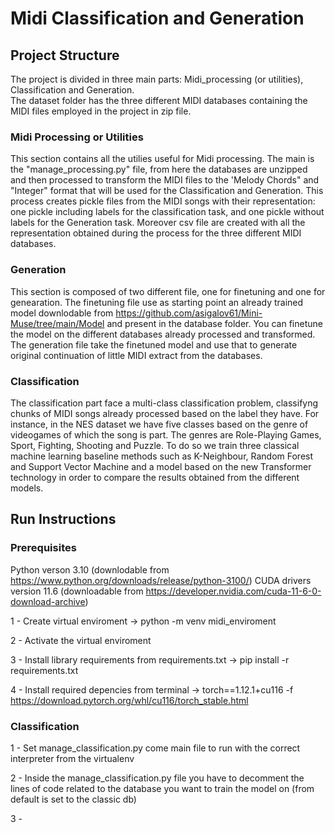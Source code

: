 # Midi Classification and Generation 

## Project Structure
The project is divided in three main parts: Midi_processing (or utilities), Classification and Generation.   
The dataset folder has the three different MIDI databases containing the MIDI files employed in the project in zip file. 

### Midi Processing or Utilities
This section contains all the utilies useful for Midi processing. The main is the "manage_processing.py" file, from here the databases are unzipped and then processed to transform the MIDI files to the 'Melody Chords" and "Integer" format that will be used for the Classification and Generation. This process creates pickle files from the MIDI songs with their representation: one pickle including labels for the classification task, and one pickle without labels for the Generation task. Moreover csv file are created with all the representation obtained during the process for the three different MIDI databases.  

### Generation 
This section is composed of two different file, one for finetuning and one for genearation. The finetuning file use as starting point an already trained model downlodable from https://github.com/asigalov61/Mini-Muse/tree/main/Model and present in the database folder. You can finetune the model on the different databases already processed and transformed. The generation file take the finetuned model and use that to generate original continuation of little MIDI extract from the databases.

### Classification
The classification part face a multi-class classification problem, classifyng chunks of MIDI songs already processed based on the label they have. For instance, in the NES dataset we have five classes based on the genre of videogames of which the song is part. The genres are Role-Playing Games, Sport, Fighting, Shooting and Puzzle. To do so we train three classical machine learning baseline methods such as K-Neighbour, Random Forest and Support Vector Machine and a model based on the new Transformer technology in order to compare the results obtained from the different models. 

## Run Instructions

### Prerequisites 
Python verson 3.10 (downlodable from https://www.python.org/downloads/release/python-3100/)
CUDA drivers version 11.6 (downloadable from https://developer.nvidia.com/cuda-11-6-0-download-archive)

1 - Create virtual enviroment -> python -m venv midi_enviroment

2 - Activate the virtual enviroment

3 - Install library requirements from requirements.txt -> pip install -r requirements.txt

4 - Install required depencies from terminal -> torch==1.12.1+cu116 -f https://download.pytorch.org/whl/cu116/torch_stable.html

### Classification 

1 - Set manage_classification.py come main file to run with the correct interpreter from the virtualenv

2 - Inside the manage_classification.py file you have to decomment the lines of code related to the database you want to train the model on (from default is set to the classic db)

3 - 

